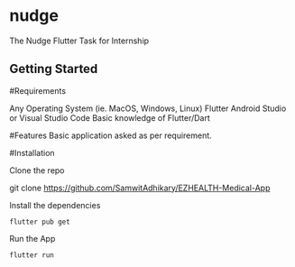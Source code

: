 # nudge
The Nudge Flutter Task for Internship

## Getting Started

#Requirements

Any Operating System (ie. MacOS, Windows, Linux)
Flutter
Android Studio or Visual Studio Code
Basic knowledge of Flutter/Dart

#Features
Basic application asked as per requirement.

#Installation

Clone the repo

git clone https://github.com/SamwitAdhikary/EZHEALTH-Medical-App

Install the dependencies

    flutter pub get
Run the App

    flutter run
